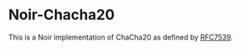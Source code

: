 # Noir-Chacha20

This is a Noir implementation of ChaCha20 as defined by [RFC7539](https://www.rfc-editor.org/rfc/rfc7539).